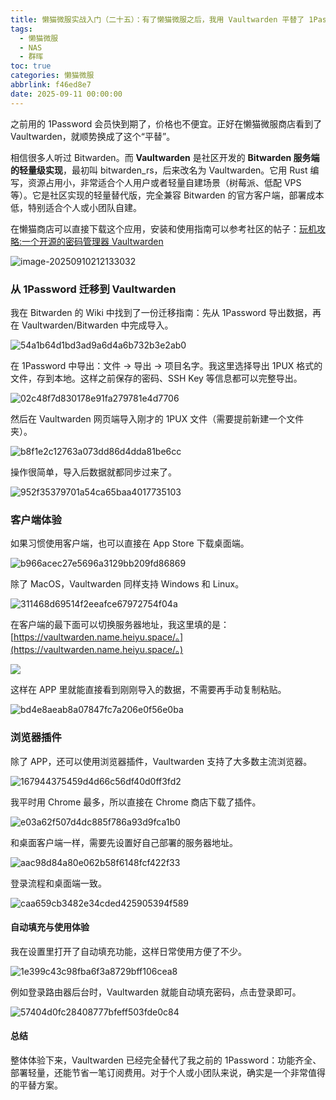 ```yaml
---
title: 懒猫微服实战入门（二十五）：有了懒猫微服之后，我用 Vaultwarden 平替了 1Password订阅，附送迁移方案
tags:
  - 懒猫微服
  - NAS
  - 群晖
toc: true
categories: 懒猫微服
abbrlink: f46ed8e7
date: 2025-09-11 00:00:00
---
```


之前用的 1Password 会员快到期了，价格也不便宜。正好在懒猫微服商店看到了 Vaultwarden，就顺势换成了这个“平替”。

相信很多人听过 Bitwarden。而 **Vaultwarden** 是社区开发的 **Bitwarden 服务端的轻量级实现**，最初叫 bitwarden_rs，后来改名为 Vaultwarden。它用 Rust 编写，资源占用小，非常适合个人用户或者轻量自建场景（树莓派、低配 VPS 等）。它是社区实现的轻量替代版，完全兼容 Bitwarden 的官方客户端，部署成本低，特别适合个人或小团队自建。

在懒猫商店可以直接下载这个应用，安装和使用指南可以参考社区的帖子：[玩机攻略:一个开源的密码管理器 Vaultwarden](https://lazycat.cloud/playground/guideline/489)



![image-20250910212133032](https://raw.githubusercontent.com/cloudsmithy/picgo-imh/master/image-20250910212133032.png)

### 从 1Password 迁移到 Vaultwarden

我在 Bitwarden 的 Wiki 中找到了一份迁移指南：先从 1Password 导出数据，再在 Vaultwarden/Bitwarden 中完成导入。

![54a1b64d1bd3ad9a6d4a6b732b3e2ab0](https://raw.githubusercontent.com/cloudsmithy/picgo-imh/master/54a1b64d1bd3ad9a6d4a6b732b3e2ab0.png)

在 1Password 中导出：文件 -> 导出 -> 项目名字。我这里选择导出 1PUX 格式的文件，存到本地。这样之前保存的密码、SSH Key 等信息都可以完整导出。

![02c48f7d830178e91fa279781e4d7706](https://raw.githubusercontent.com/cloudsmithy/picgo-imh/master/02c48f7d830178e91fa279781e4d7706.png)

然后在 Vaultwarden 网页端导入刚才的 1PUX 文件（需要提前新建一个文件夹）。

![b8f1e2c12763a073dd86d4dda81be6cc](https://raw.githubusercontent.com/cloudsmithy/picgo-imh/master/b8f1e2c12763a073dd86d4dda81be6cc.png)

操作很简单，导入后数据就都同步过来了。

![952f35379701a54ca65baa4017735103](https://raw.githubusercontent.com/cloudsmithy/picgo-imh/master/952f35379701a54ca65baa4017735103.png)

### 客户端体验

如果习惯使用客户端，也可以直接在 App Store 下载桌面端。

![b966acec27e5696a3129bb209fd86869](https://raw.githubusercontent.com/cloudsmithy/picgo-imh/master/b966acec27e5696a3129bb209fd86869.png)

除了 MacOS，Vaultwarden 同样支持 Windows 和 Linux。

![311468d69514f2eeafce67972754f04a](https://raw.githubusercontent.com/cloudsmithy/picgo-imh/master/311468d69514f2eeafce67972754f04a.png)

在客户端的最下面可以切换服务器地址，我这里填的是：[https://vaultwarden.name.heiyu.space/。](https://vaultwarden.name.heiyu.space/。)

![](https://raw.githubusercontent.com/cloudsmithy/picgo-imh/master/4da0edd328dba11e840521d7db6b6a98.png)

这样在 APP 里就能直接看到刚刚导入的数据，不需要再手动复制粘贴。

![bd4e8aeab8a07847fc7a206e0f56e0ba](https://raw.githubusercontent.com/cloudsmithy/picgo-imh/master/bd4e8aeab8a07847fc7a206e0f56e0ba.png)

### 浏览器插件

除了 APP，还可以使用浏览器插件，Vaultwarden 支持了大多数主流浏览器。

![167944375459d4d66c56df40d0ff3fd2](https://raw.githubusercontent.com/cloudsmithy/picgo-imh/master/167944375459d4d66c56df40d0ff3fd2.png)

我平时用 Chrome 最多，所以直接在 Chrome 商店下载了插件。

![e03a62f507d4dc885f786a93d9fca1b0](https://raw.githubusercontent.com/cloudsmithy/picgo-imh/master/e03a62f507d4dc885f786a93d9fca1b0.png)

和桌面客户端一样，需要先设置好自己部署的服务器地址。

![aac98d84a80e062b58f6148fcf422f33](https://raw.githubusercontent.com/cloudsmithy/picgo-imh/master/aac98d84a80e062b58f6148fcf422f33.png)

登录流程和桌面端一致。

![caa659cb3482e34cded425905394f589](https://raw.githubusercontent.com/cloudsmithy/picgo-imh/master/caa659cb3482e34cded425905394f589.png)

#### 自动填充与使用体验

我在设置里打开了自动填充功能，这样日常使用方便了不少。

![1e399c43c98fba6f3a8729bff106cea8](https://raw.githubusercontent.com/cloudsmithy/picgo-imh/master/1e399c43c98fba6f3a8729bff106cea8.png)

例如登录路由器后台时，Vaultwarden 就能自动填充密码，点击登录即可。

![57404d0fc28408777bfeff503fde0c84](https://raw.githubusercontent.com/cloudsmithy/picgo-imh/master/57404d0fc28408777bfeff503fde0c84.png)

#### 总结

整体体验下来，Vaultwarden 已经完全替代了我之前的 1Password：功能齐全、部署轻量，还能节省一笔订阅费用。对于个人或小团队来说，确实是一个非常值得的平替方案。

